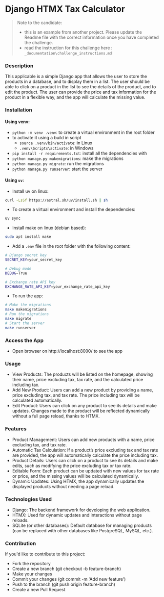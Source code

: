# Django HTMX Tax Calculator

> Note to the candidate:
>
> - this is an example from another project. Please update the Readme file with the correct information once you have completed the challenge.
> - read the instruction for this challenge here : `_documentation\challenge_instructions.md`

### Description

This applicable is a simple Django app that allows the user to store the products in a database, and to display them in a list. The user should be able to click on a product in the list to see the details of the product, and to edit the product.
The user can provide the price and tax information for the product in a flexible way, and the app will calculate the missing value.

### Installation

#### Using venv:

- `python -m venv .venv`: to create a virtual environment in the root folder
- to activate it using a build in script
  - `source .venv/bin/activate`: in Linux
  - `.venv\Scripts\activate`: in Windows
- `pip install -r requirements.txt`: install all the dependencies with
- `python manage.py makemigrations`: make the migrations
- `python manage.py migrate`: run the migrations
- `python manage.py runserver`: start the server

#### Using `uv`:

- Install uv on linux:

```bash
curl -LsSf https://astral.sh/uv/install.sh | sh
```

- To create a virtual environment and install the dependencies:

```bash
uv sync
```

- Install make on linux (debian based):

```bash
sudo apt install make
```

- Add a `.env` file in the root folder with the following content:

```bash
# Django secret key
SECRET_KEY=your_secret_key

# Debug mode
DEBUG=True

# Exchange rate API key
EXCHANGE_RATE_API_KEY=your_exchange_rate_api_key
```

- To run the app:

```bash
# Make the migrations
make makemigrations
# Run the migrations
make migrate
# Start the server
make runserver
```

### Access the App

- Open browser on http://localhost:8000/ to see the app

### Usage

- View Products: The products will be listed on the homepage, showing their name, price excluding tax, tax rate, and the calculated price including tax.
- Add New Product: Users can add a new product by providing a name, price excluding tax, and tax rate. The price including tax will be calculated automatically.
- Edit Product: Users can click on any product to see its details and make updates. Changes made to the product will be reflected dynamically without a full page reload, thanks to HTMX.

### Features

- Product Management: Users can add new products with a name, price excluding tax, and tax rate.
- Automatic Tax Calculation: If a product’s price excluding tax and tax rate are provided, the app will automatically calculate the price including tax.
- Product Details: Users can click on a product to see its details and make edits, such as modifying the price excluding tax or tax rate.
- Editable Form: Each product can be updated with new values for tax rate or price, and the missing values will be calculated dynamically.
- Dynamic Updates: Using HTMX, the app dynamically updates the displayed products without needing a page reload.

### Technologies Used

- Django: The backend framework for developing the web application.
- HTMX: Used for dynamic updates and interactions without page reloads.
- SQLite (or other databases): Default database for managing products (can be replaced with other databases like PostgreSQL, MySQL, etc.).

### Contribution

If you'd like to contribute to this project:

- Fork the repository
- Create a new branch (git checkout -b feature-branch)
- Make your changes
- Commit your changes (git commit -m 'Add new feature')
- Push to the branch (git push origin feature-branch)
- Create a new Pull Request
